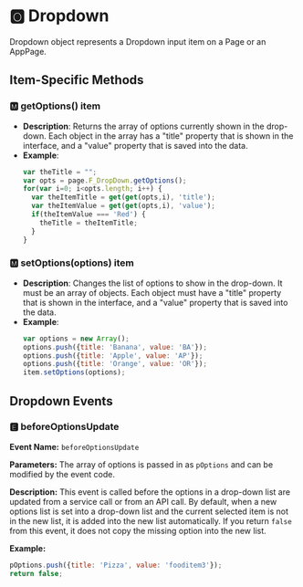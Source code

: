 # &#127358; Dropdown
Dropdown object represents a Dropdown input item on a Page or an AppPage.


## Item-Specific Methods

### 🅼  getOptions() <Badge type="tip">item</Badge>

- **Description**: Returns the array of options currently shown in the drop-down. Each object in the array has a "title"
  property that is shown in the interface, and a "value" property that is saved into the data.
- **Example**:
  ```javascript
  var theTitle = "";
  var opts = page.F_DropDown.getOptions();
  for(var i=0; i<opts.length; i++) {
    var theItemTitle = get(get(opts,i), 'title');
    var theItemValue = get(get(opts,i), 'value');
    if(theItemValue === 'Red') {
      theTitle = theItemTitle;
    }
  }
  ```

### 🅼  setOptions(options) <Badge type="tip">item</Badge>

- **Description**: Changes the list of options to show in the drop-down. It must be an array of objects. Each object
  must have a "title" property that is shown in the interface, and a "value" property that is saved into the data.
- **Example**:
  ```javascript
  var options = new Array();
  options.push({title: 'Banana', value: 'BA'});
  options.push({title: 'Apple', value: 'AP'});
  options.push({title: 'Orange', value: 'OR'});
  item.setOptions(options);
  ```

<!--@include: ./common/functions.md -->

<!--@include: ./common/event_objects.md -->

## Dropdown Events

### 🅴  beforeOptionsUpdate

**Event Name:** `beforeOptionsUpdate`

**Parameters:** The array of options is passed in as `pOptions` and can be modified by the event code.

**Description:** This event is called before the options in a drop-down list are updated from a service call or from an
API call. By default, when a new options list is set into a drop-down list and the current selected item is not in the
new list, it is added into the new list automatically. If you return `false` from this event, it does not copy the
missing option into the new list.

**Example:**

```javascript
pOptions.push({title: 'Pizza', value: 'fooditem3'});
return false;
```

<!--@include: ./common/events.md -->